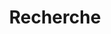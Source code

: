 ---
title: "Recherche"
layout: "search"
# url: "/archive"
# description: "Description for Search"
summary: "recherche"
placeholder: "Mots clés..."
---